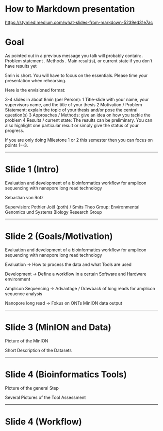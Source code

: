 # How to Markdown presentation
https://stymied.medium.com/what-slides-from-markdown-5239ed31e7ac

# Goal

As pointed out in a previous message you talk will probably contain:
. Problem statement
. Methods
. Main result(s), or current state if you don't have results yet

5min is short. You will have to focus on the essentials. Please time your presentation when rehearsing.

Here is the envisioned format:

3-4 slides in about 8min (per Person):
1 Title-slide with your name, your supervisors name, and the title of your thesis
2 Motivation / Problem Statement: explain the topic of your thesis and/or pose the central question(s)
3 Approaches / Methods: give an idea on how you tackle the problem
4 Results / current state: The results can be preliminary. You can also highlight one particular result or simply give the status of your progress.

If you are only doing Milestone 1 or 2 this semester then you can focus on points 1--3.

___
# Slide 1 (Intro)

Evaluation and development of a bioinformatics workflow for amplicon sequencing with nanopore long read technology

Sebastian von Rotz

Supervision: Pothier Joël (poth) / Smits Theo 
Group: Environmental Genomics und Systems Biology Research Group
___
# Slide 2 (Goals/Motivation)

Evaluation and development of a bioinformatics workflow for amplicon sequencing with nanopore long read technology

Evaluation -> How to process the data and what Tools are used

Development -> Define a workflow in a certain Software and Hardware environment

Amplicon Sequencing -> Advantage / Drawback of long reads for amplicon sequence analysis

Nanopore long read -> Fokus on ONTs MinION data output
___

# Slide 3 (MinION and Data)
Picture of the MinION

Short Description of the Datasets
___

# Slide 4 (Bioinformatics Tools)
Picture of the general Step

Several Pictures of the Tool Assessment
___
# Slide 4 (Workflow)
